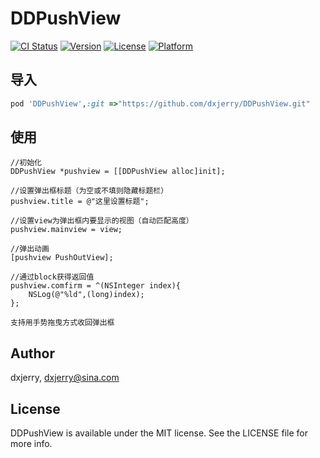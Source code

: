 # DDPushView

[![CI Status](https://img.shields.io/travis/dxjerry/DDPushView.svg?style=flat)](https://travis-ci.org/dxjerry/DDPushView)
[![Version](https://img.shields.io/cocoapods/v/DDPushView.svg?style=flat)](https://cocoapods.org/pods/DDPushView)
[![License](https://img.shields.io/cocoapods/l/DDPushView.svg?style=flat)](https://cocoapods.org/pods/DDPushView)
[![Platform](https://img.shields.io/cocoapods/p/DDPushView.svg?style=flat)](https://cocoapods.org/pods/DDPushView)

## 导入

```ruby
pod 'DDPushView',:git =>"https://github.com/dxjerry/DDPushView.git"
```

## 使用

```objc
//初始化
DDPushView *pushview = [[DDPushView alloc]init];

//设置弹出框标题（为空或不填则隐藏标题栏）
pushview.title = @"这里设置标题";

//设置view为弹出框内要显示的视图（自动匹配高度）
pushview.mainview = view;

//弹出动画
[pushview PushOutView];

//通过block获得返回值
pushview.comfirm = ^(NSInteger index){
    NSLog(@"%ld",(long)index);
};

支持用手势拖曳方式收回弹出框
```

## Author

dxjerry, dxjerry@sina.com

## License

DDPushView is available under the MIT license. See the LICENSE file for more info.
